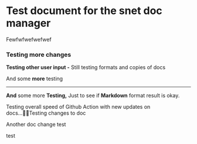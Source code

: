 # Test document for the snet doc manager





Fewfwfwefwefwef



### Testing more changes



**Testing other user input  -** Still testing formats and copies of docs



And some **more** testing

****

**And** some more **Testing,** Just to see if **Markdown** format result is okay.



Testing overall speed of Github Action with new updates on docs…Testing changes to doc



Another doc change test



test

